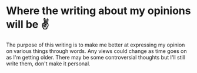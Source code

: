 # Where the writing about my opinions will be ✌️

The purpose of this writing is to make me better at expressing my opinion on various things through words. Any views
could change as time goes on as I'm getting older. There may be some controversial thoughts but I'll still write them,
don't make it personal.